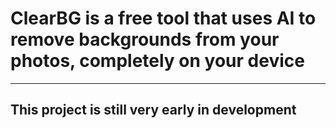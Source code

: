 # ClearBG is a free tool that uses AI to remove backgrounds from your photos, completely on your device
----
## This project is still very early in development

